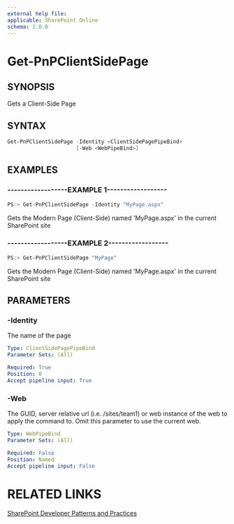 ```yaml
---
external help file:
applicable: SharePoint Online
schema: 2.0.0
---
```

# Get-PnPClientSidePage

## SYNOPSIS
Gets a Client-Side Page

## SYNTAX 

```powershell
Get-PnPClientSidePage -Identity <ClientSidePagePipeBind>
                      [-Web <WebPipeBind>]
```

## EXAMPLES

### ------------------EXAMPLE 1------------------
```powershell
PS:> Get-PnPClientSidePage -Identity "MyPage.aspx"
```

Gets the Modern Page (Client-Side) named 'MyPage.aspx' in the current SharePoint site

### ------------------EXAMPLE 2------------------
```powershell
PS:> Get-PnPClientSidePage "MyPage"
```

Gets the Modern Page (Client-Side) named 'MyPage.aspx' in the current SharePoint site

## PARAMETERS

### -Identity
The name of the page

```yaml
Type: ClientSidePagePipeBind
Parameter Sets: (All)

Required: True
Position: 0
Accept pipeline input: True
```

### -Web
The GUID, server relative url (i.e. /sites/team1) or web instance of the web to apply the command to. Omit this parameter to use the current web.

```yaml
Type: WebPipeBind
Parameter Sets: (All)

Required: False
Position: Named
Accept pipeline input: False
```

# RELATED LINKS

[SharePoint Developer Patterns and Practices](http://aka.ms/sppnp)